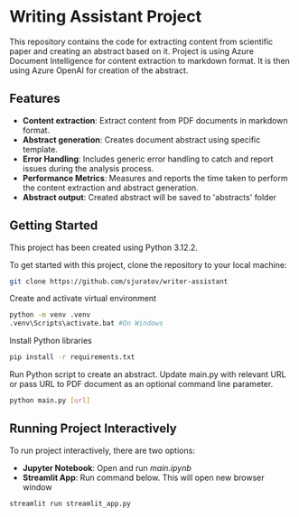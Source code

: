 # Writing Assistant Project

This repository contains the code for extracting content from scientific paper and creating an abstract based on it. Project is using Azure Document Intelligence for content extraction to markdown format. It is then using Azure OpenAI for creation of the abstract.

## Features

- **Content extraction**: Extract content from PDF documents in markdown format.
- **Abstract generation**: Creates document abstract using specific template.
- **Error Handling**: Includes generic error handling to catch and report issues during the analysis process.
- **Performance Metrics**: Measures and reports the time taken to perform the content extraction and abstract generation.
- **Abstract output**: Created abstract will be saved to 'abstracts' folder

## Getting Started

This project has been created using Python 3.12.2.

To get started with this project, clone the repository to your local machine:

```bash
git clone https://github.com/sjuratov/writer-assistant
```

Create and activate virtual environment

```bash
python -m venv .venv
.venv\Scripts\activate.bat #On Windows
```

Install Python libraries

```bash
pip install -r requirements.txt
```

Run Python script to create an abstract. Update main.py with relevant URL or pass URL to PDF document as an optional command line parameter.

```bash
python main.py [url]
```

## Running Project Interactively 

To run project interactively, there are two options:

- **Jupyter Notebook**: Open and run *main.ipynb*
- **Streamlit App**: Run command below. This will open new browser window

```bash
streamlit run streamlit_app.py
```